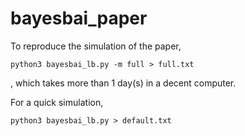 # bayesbai_paper

To reproduce the simulation of the paper,

    python3 bayesbai_lb.py -m full > full.txt

, which takes more than 1 day(s) in a decent computer.

For a quick simulation, 

    python3 bayesbai_lb.py > default.txt

